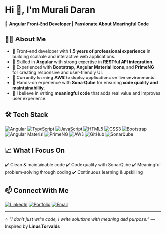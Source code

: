 # Hi 👋, I'm Murali Daran

🚀 **Angular Front-End Developer | Passionate About Meaningful Code**

## 👨‍💻 About Me

* 🔹 Front-end developer with **1.5 years of professional experience** in building scalable and interactive web applications.
* 🔹 Skilled in **Angular** with strong expertise in **RESTful API integration**.
* 🔹 Experienced with **Bootstrap**, **Angular Material Icons**, and **PrimeNG** for creating responsive and user-friendly UI.
* 🔹 Currently learning **AWS** to deploy applications on live environments.
* 🔹 Hands-on experience with **SonarQube** for ensuring **code quality and maintainability**.
* 🔹 I believe in writing **meaningful code** that adds real value and improves user experience.

## 🛠️ Tech Stack

![Angular](https://img.shields.io/badge/Angular-DD0031?style=for-the-badge\&logo=angular\&logoColor=white)
![TypeScript](https://img.shields.io/badge/TypeScript-007ACC?style=for-the-badge\&logo=typescript\&logoColor=white)
![JavaScript](https://img.shields.io/badge/JavaScript-F7DF1E?style=for-the-badge\&logo=javascript\&logoColor=black)
![HTML5](https://img.shields.io/badge/HTML5-E34F26?style=for-the-badge\&logo=html5\&logoColor=white)
![CSS3](https://img.shields.io/badge/CSS3-1572B6?style=for-the-badge\&logo=css3\&logoColor=white)
![Bootstrap](https://img.shields.io/badge/Bootstrap-7952B3?style=for-the-badge\&logo=bootstrap\&logoColor=white)
![Angular Material](https://img.shields.io/badge/Angular%20Material-757575?style=for-the-badge\&logo=angular\&logoColor=white)
![PrimeNG](https://img.shields.io/badge/PrimeNG-007ad9?style=for-the-badge\&logo=primefaces\&logoColor=white)
![AWS](https://img.shields.io/badge/AWS-FF9900?style=for-the-badge\&logo=amazonaws\&logoColor=white)
![GitHub](https://img.shields.io/badge/GitHub-181717?style=for-the-badge\&logo=github\&logoColor=white)
![SonarQube](https://img.shields.io/badge/SonarQube-4E9BCD?style=for-the-badge\&logo=sonarqube\&logoColor=white)

## 📈 What I Focus On

✔️ Clean & maintainable code
✔️ Code quality with SonarQube
✔️ Meaningful problem-solving through coding
✔️ Continuous learning & upskilling

## 📫 Connect With Me

[![LinkedIn](https://img.shields.io/badge/LinkedIn-0A66C2?style=for-the-badge\&logo=linkedin\&logoColor=white)]({{https://www.linkedin.com/in/muralidaran07/}})
[![Portfolio](https://img.shields.io/badge/Portfolio-000000?style=for-the-badge\&logo=web\&logoColor=white)]({{YOUR_PORTFOLIO_URL}})
[![Email](https://img.shields.io/badge/Email-D14836?style=for-the-badge\&logo=gmail\&logoColor=white)](mailto:{{murali733911@gmail.com}})

---

⭐️ *“I don’t just write code, I write solutions with meaning and purpose.”*
— Inspired by **Linus Torvalds**
